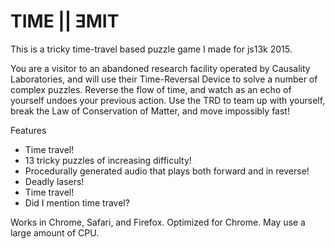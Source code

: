 # TIME || ƎMIT

This is a tricky time-travel based puzzle game I made for js13k 2015.

You are a visitor to an abandoned research facility operated by Causality Laboratories, and will use their Time-Reversal Device to solve a number of complex puzzles. Reverse the flow of time, and watch as an echo of yourself undoes your previous action. Use the TRD to team up with yourself, break the Law of Conservation of Matter, and move impossibly fast!

Features
- Time travel!
- 13 tricky puzzles of increasing difficulty!
- Procedurally generated audio that plays both forward and in reverse!
- Deadly lasers!
- Time travel!
- Did I mention time travel?

Works in Chrome, Safari, and Firefox. Optimized for Chrome. May use a large amount of CPU.